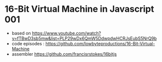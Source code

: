 # 16-Bit Virtual Machine in Javascript 001

- based on https://www.youtube.com/watch?v=fTBwD3sb5mw&list=PLP29wDx6QmW5DdwpdwHCRJsEubS5NrQ9b
- code episodes : https://github.com/lowbyteproductions/16-Bit-Virtual-Machine
- assembler https://github.com/francisrstokes/16bitjs
